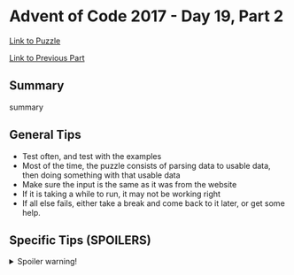 # Advent of Code 2017 - Day 19, Part 2

[Link to Puzzle](https://adventofcode.com/2017/day/19#part2)

[Link to Previous Part](https://github.com/CodingAP/unofficial-aoc-syllabus/blob/main/years/2017/day19/part1.md)

## Summary
summary

## General Tips
- Test often, and test with the examples
- Most of the time, the puzzle consists of parsing data to usable data, then doing something with that usable data
- Make sure the input is the same as it was from the website
- If it is taking a while to run, it may not be working right
- If all else fails, either take a break and come back to it later, or get some help.

## Specific Tips (SPOILERS)
<details> <summary>Spoiler warning!</summary>

specific tips

</details>